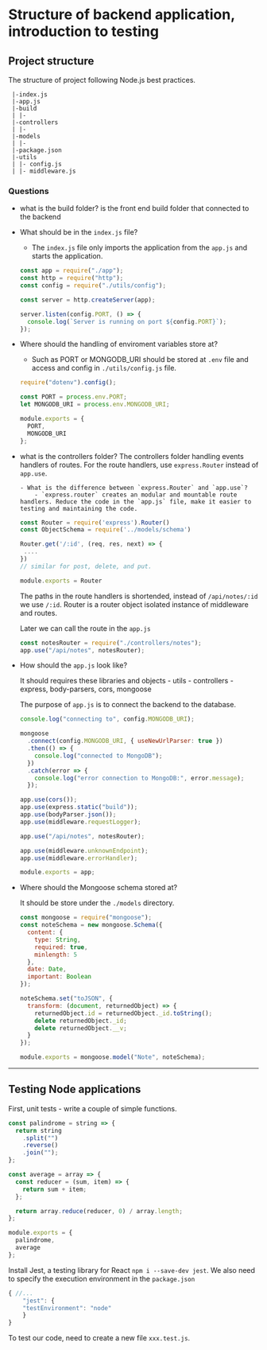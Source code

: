 # Structure of backend application, introduction to testing

## Project structure

The structure of project following Node.js best practices.

```
 |-index.js
 |-app.js
 |-build
 | |-
 |-controllers
 | |-
 |-models
 | |-
 |-package.json
 |-utils
 | |- config.js
 | |- middleware.js
```

### Questions

- what is the build folder?
  is the front end build folder that connected to the backend
- What should be in the `index.js` file?

  - The `index.js` file only imports the application from the `app.js` and starts the application.

  ```javascript
  const app = require("./app");
  const http = require("http");
  const config = require("./utils/config");

  const server = http.createServer(app);

  server.listen(config.PORT, () => {
    console.log(`Server is running on port ${config.PORT}`);
  });
  ```

- Where should the handling of enviroment variables store at?

  - Such as PORT or MONGODB_URI should be stored at `.env` file and access and config in `./utils/config.js` file.

  ```javascript
  require("dotenv").config();

  const PORT = process.env.PORT;
  let MONGODB_URI = process.env.MONGODB_URI;

  module.exports = {
    PORT,
    MONGODB_URI
  };
  ```

- what is the controllers folder?
  The controllers folder handling events handlers of routes.
  For the route handlers, use `express.Router` instead of `app.use`.

      - What is the difference between `express.Router` and `app.use`?
          - `express.router` creates an modular and mountable route handlers. Reduce the code in the `app.js` file, make it easier to testing and maintaining the code.

  ```javascript
  const Router = require('express').Router()
  const ObjectSchema = require('../models/schema')

  Router.get('/:id', (req, res, next) => {
   ....
  })
  // similar for post, delete, and put.

  module.exports = Router
  ```

  The paths in the route handlers is shortended, instead of `/api/notes/:id` we use `/:id`. Router is a router object isolated instance of middleware and routes.

  Later we can call the route in the `app.js`

  ```javascript
  const notesRouter = require("./controllers/notes");
  app.use("/api/notes", notesRouter);
  ```

- How should the `app.js` look like?

  It should requires these libraries and objects - utils - controllers - express, body-parsers, cors, mongoose

  The purpose of `app.js` is to connect the backend to the database.

  ```javascript
  console.log("connecting to", config.MONGODB_URI);

  mongoose
    .connect(config.MONGODB_URI, { useNewUrlParser: true })
    .then(() => {
      console.log("connected to MongoDB");
    })
    .catch(error => {
      console.log("error connection to MongoDB:", error.message);
    });

  app.use(cors());
  app.use(express.static("build"));
  app.use(bodyParser.json());
  app.use(middleware.requestLogger);

  app.use("/api/notes", notesRouter);

  app.use(middleware.unknownEndpoint);
  app.use(middleware.errorHandler);

  module.exports = app;
  ```

- Where should the Mongoose schema stored at?

  It should be store under the `./models` directory.

  ```javascript
  const mongoose = require("mongoose");
  const noteSchema = new mongoose.Schema({
    content: {
      type: String,
      required: true,
      minlength: 5
    },
    date: Date,
    important: Boolean
  });

  noteSchema.set("toJSON", {
    transform: (document, returnedObject) => {
      returnedObject.id = returnedObject._id.toString();
      delete returnedObject._id;
      delete returnedObject.__v;
    }
  });

  module.exports = mongoose.model("Note", noteSchema);
  ```

---

## Testing Node applications

First, unit tests - write a couple of simple functions.

```javascript
const palindrome = string => {
  return string
    .split("")
    .reverse()
    .join("");
};

const average = array => {
  const reducer = (sum, item) => {
    return sum + item;
  };

  return array.reduce(reducer, 0) / array.length;
};

module.exports = {
  palindrome,
  average
};
```

Install Jest, a testing library for React `npm i --save-dev jest`.
We also need to specify the execution environment in the `package.json`

```javascript
{ //...
	"jest": {
   	"testEnvironment": "node"
 	}
}
```

To test our code, need to create a new file `xxx.test.js`.
